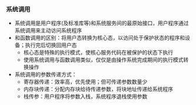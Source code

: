 ### 系统调用

- 系统调用是用户程序(及标准库等)和系统服务间的最原始接口，用户程序通过系统调用来主动访问系统程序
- 和函数调用的区别：将用户态转换为核心态，以访问处于保护状态的程序和设备；执行完后切换回用户态
  - 核心态是特殊的执行模式，使核心服务代码在被保护的状态下执行
  - 使用系统调用与函数调用类似，仅仅是由操作系统完成期间的执行模式转换操作
- 系统调用的参数传递方式：
  - 寄存器传递：效率高，优先使用；但可传递参数数量少
  - 内存块传递：分配内存块给待传递参数，将块地址传递给系统程序
  - 栈传参：用户程序将参数入栈，系统程序退栈使用参数